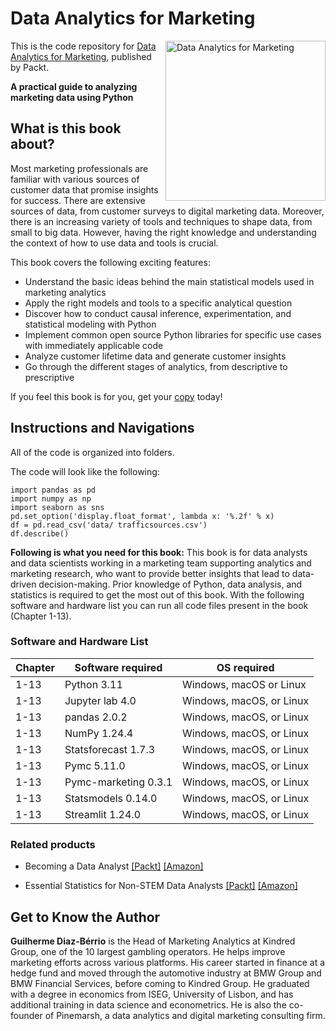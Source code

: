 # Data Analytics for Marketing

<a href="https://www.packtpub.com/product/data-analytics-for-marketing/9781803241609"><img src="https://m.media-amazon.com/images/I/61maflXIUjL._SL1360_.jpg" alt="Data Analytics for Marketing" height="256px" align="right"></a>

This is the code repository for [Data Analytics for Marketing](https://www.packtpub.com/product/data-analytics-for-marketing/9781803241609), published by Packt.

**A practical guide to analyzing marketing data using Python**

## What is this book about?

Most marketing professionals are familiar with various sources of customer data that promise insights for success. There are extensive sources of data, from customer surveys to digital marketing data. Moreover, there is an increasing variety of tools and techniques to shape data, from small to big data. However, having the right knowledge and understanding the context of how to use data and tools is crucial.

This book covers the following exciting features: 
* Understand the basic ideas behind the main statistical models used in marketing analytics
* Apply the right models and tools to a specific analytical question
* Discover how to conduct causal inference, experimentation, and statistical modeling with Python
* Implement common open source Python libraries for specific use cases with immediately applicable code
* Analyze customer lifetime data and generate customer insights
* Go through the different stages of analytics, from descriptive to prescriptive

If you feel this book is for you, get your [copy](https://www.amazon.com/dp/1803241608) today!


## Instructions and Navigations
All of the code is organized into folders.

The code will look like the following:
```
import pandas as pd
import numpy as np
import seaborn as sns
pd.set_option('display.float_format', lambda x: '%.2f' % x)
df = pd.read_csv('data/ trafficsources.csv')
df.describe()
```

**Following is what you need for this book:**
This book is for data analysts and data scientists working in a marketing team supporting analytics and marketing research, who want to provide better insights that lead to data-driven decision-making. Prior knowledge of Python, data analysis, and statistics is required to get the most out of this book.
With the following software and hardware list you can run all code files present in the book (Chapter 1-13).

### Software and Hardware List

| Chapter  | Software required                                                                    | OS required                        |
| -------- | -------------------------------------------------------------------------------------| -----------------------------------|
|  	1-13	   |   	        Python 3.11 | Windows, macOS or Linux |
|  	1-13	   |Jupyter lab 4.0 | Windows, macOS, or Linux |
|  	1-13	   |pandas 2.0.2  | Windows, macOS, or Linux |
|  	1-13	   |NumPy 1.24.4  | Windows, macOS, or Linux |
|  	1-13	   |Statsforecast 1.7.3 |  Windows, macOS, or Linux |
|  	1-13	   |Pymc 5.11.0 | Windows, macOS, or Linux |
|  	1-13	   |Pymc-marketing 0.3.1 | Windows, macOS, or Linux |
|  	1-13	   |Statsmodels 0.14.0  | Windows, macOS, or Linux |
|  	1-13	   |Streamlit 1.24.0                          			  | Windows, macOS, or Linux | 		


### Related products <Other books you may enjoy>
* Becoming a Data Analyst  [[Packt]](https://www.packtpub.com/product/becoming-a-data-analyst/9781805126416) [[Amazon]](https://www.amazon.com/Becoming-Data-Analyst-beginners-kickstarting/dp/1805126415/ref=tmm_pap_swatch_0?_encoding=UTF8&sr=1-1)
  
* Essential Statistics for Non-STEM Data Analysts  [[Packt]](https://www.packtpub.com/product/essential-statistics-for-non-stem-data-analysts/9781838984847) [[Amazon]](https://www.amazon.com/Essential-Statistics-Non-STEM-Data-Analysts/dp/1838984844/ref=tmm_pap_swatch_0?_encoding=UTF8&sr=1-1)
  
## Get to Know the Author
**Guilherme Diaz-Bérrio** is the Head of Marketing Analytics at Kindred Group, one of the 10 largest gambling operators. He helps improve marketing efforts across various platforms. His career started in finance at a hedge fund and moved through the automotive industry at BMW Group and BMW Financial Services, before coming to Kindred Group. He graduated with a degree in economics from ISEG, University of Lisbon, and has additional training in data science and econometrics. He is also the co-founder of Pinemarsh, a data analytics and digital marketing consulting firm.
